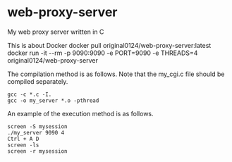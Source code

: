 # web-proxy-server
My web proxy server written in C

This is about Docker
docker pull original0124/web-proxy-server:latest
docker run -it --rm -p 9090:9090 -e PORT=9090 -e THREADS=4 original0124/web-proxy-server

  
The compilation method is as follows. Note that the my_cgi.c file should be compiled separately.  
```
gcc -c *.c -I.  
gcc -o my_server *.o -pthread  
```

  
An example of the execution method is as follows.  
```
screen -S mysession  
./my_server 9090 4  
Ctrl + A D   
screen -ls    
screen -r mysession   
```
